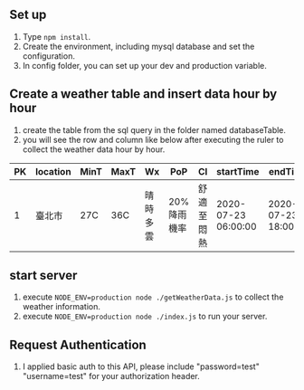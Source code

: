 ## Set up

1. Type `npm install`.
2. Create the environment, including mysql database and set the configuration.
3. In config folder, you can set up your dev and production variable.


## Create a weather table and insert data hour by hour

1. create the table from the sql query in the folder named databaseTable.
2. you will see the row and column like below after executing the ruler to collect the weather data hour by hour.

| PK  | location | MinT | MaxT | Wx       | PoP          | CI         | startTime           | endTime             |
| --- | -------- | ---- | ---- | -------- | ------------ | ---------- | ------------------- | ------------------- |
| 1   | 臺北市   | 27C  | 36C  | 晴時多雲 | 20% 降雨機率 | 舒適至悶熱 | 2020-07-23 06:00:00 | 2020-07-23 18:00:00 |

## start server

1. execute `NODE_ENV=production node ./getWeatherData.js` to collect the weather information.
2. execute `NODE_ENV=production node ./index.js` to run your server.

## Request Authentication

1. I applied basic auth to this API, please include "password=test" "username=test" for your authorization header.
